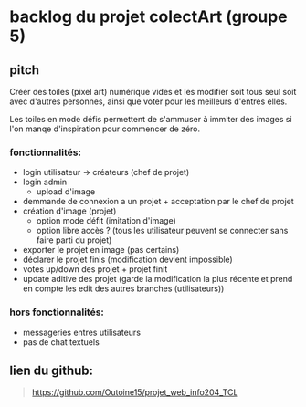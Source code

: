 # backlog du projet colectArt (groupe 5)
## pitch
Créer des toiles (pixel art) numérique vides et les modifier soit tous seul soit avec d'autres personnes, ainsi que voter pour les meilleurs d'entres elles.

Les toiles en mode défis permettent de s'ammuser à immiter des images si l'on manqe d'inspiration pour commencer de zéro.


### fonctionnalités:
- login utilisateur -> créateurs (chef de projet)
- login admin
    - upload d'image
- demmande de connexion a un projet + acceptation par le chef de projet
- création d'image (projet)
    - option mode défit (imitation d'image)
    - option libre accès ? (tous les utilisateur peuvent se connecter sans faire parti du projet)
- exporter le projet en image (pas certains)
- déclarer le projet finis (modification devient impossible)
- votes up/down des projet + projet finit
- update aditive des projet (garde la modification la plus récente et prend en compte les edit des autres branches (utilisateurs))



### hors fonctionnalités:
- messageries entres utilisateurs
- pas de chat textuels

## lien du github:
> https://github.com/Outoine15/projet_web_info204_TCL
